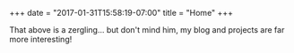 +++
date = "2017-01-31T15:58:19-07:00"
title = "Home"
+++

That above is a zergling... but don't mind him, my blog and projects are far more interesting!
